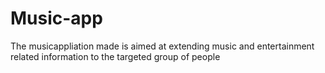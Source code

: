 # Music-app

The musicappliation made is aimed at extending  music and entertainment related information to the targeted group of people
